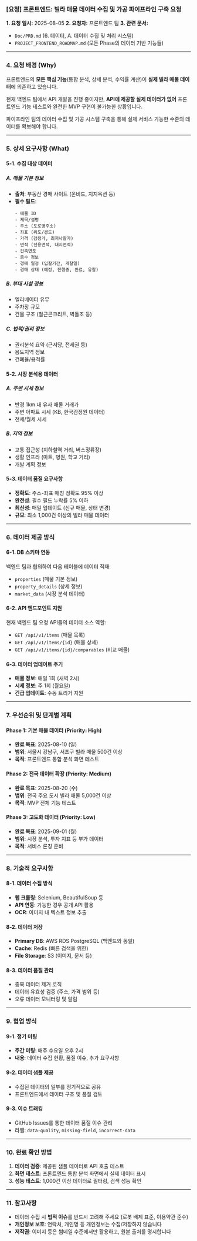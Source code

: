 ### [요청] 프론트엔드: 빌라 매물 데이터 수집 및 가공 파이프라인 구축 요청

**1. 요청 일시:** 2025-08-05
**2. 요청자:** 프론트엔드 팀
**3. 관련 문서:**

- `Doc/PRD.md` (6. 데이터, A. 데이터 수집 및 처리 시스템)
- `PROJECT_FRONTEND_ROADMAP.md` (모든 Phase의 데이터 기반 기능들)

---

### **4. 요청 배경 (Why)**

프론트엔드의 **모든 핵심 기능**(통합 분석, 상세 분석, 수익률 계산)이 **실제 빌라 매물 데이터**에 의존하고 있습니다.

현재 백엔드 팀에서 API 개발을 진행 중이지만, **API에 제공할 실제 데이터가 없어** 프론트엔드 기능 테스트와 완전한 MVP 구현이 불가능한 상황입니다.

파이프라인 팀의 데이터 수집 및 가공 시스템 구축을 통해 실제 서비스 가능한 수준의 데이터를 확보해야 합니다.

---

### **5. 상세 요구사항 (What)**

#### **5-1. 수집 대상 데이터**

##### **A. 매물 기본 정보**

- **출처**: 부동산 경매 사이트 (온비드, 지지옥션 등)
- **필수 필드**:
  ```
  - 매물 ID
  - 제목/설명
  - 주소 (도로명주소)
  - 좌표 (위도/경도)
  - 가격 (감정가, 최저낙찰가)
  - 면적 (전용면적, 대지면적)
  - 건축연도
  - 층수 정보
  - 경매 일정 (입찰기간, 개찰일)
  - 경매 상태 (예정, 진행중, 완료, 유찰)
  ```

##### **B. 부대 시설 정보**

- 엘리베이터 유무
- 주차장 규모
- 건물 구조 (철근콘크리트, 벽돌조 등)

##### **C. 법적/권리 정보**

- 권리분석 요약 (근저당, 전세권 등)
- 용도지역 정보
- 건폐율/용적률

#### **5-2. 시장 분석용 데이터**

##### **A. 주변 시세 정보**

- 반경 1km 내 유사 매물 거래가
- 주변 아파트 시세 (KB, 한국감정원 데이터)
- 전세/월세 시세

##### **B. 지역 정보**

- 교통 접근성 (지하철역 거리, 버스정류장)
- 생활 인프라 (마트, 병원, 학교 거리)
- 개발 계획 정보

#### **5-3. 데이터 품질 요구사항**

- **정확도**: 주소-좌표 매칭 정확도 95% 이상
- **완전성**: 필수 필드 누락률 5% 이하
- **최신성**: 매일 업데이트 (신규 매물, 상태 변경)
- **규모**: 최소 1,000건 이상의 빌라 매물 데이터

---

### **6. 데이터 제공 방식**

#### **6-1. DB 스키마 연동**

백엔드 팀과 협의하여 다음 테이블에 데이터 적재:

- `properties` (매물 기본 정보)
- `property_details` (상세 정보)
- `market_data` (시장 분석 데이터)

#### **6-2. API 엔드포인트 지원**

현재 백엔드 팀 요청 API들의 데이터 소스 역할:

- `GET /api/v1/items` (매물 목록)
- `GET /api/v1/items/{id}` (매물 상세)
- `GET /api/v1/items/{id}/comparables` (비교 매물)

#### **6-3. 데이터 업데이트 주기**

- **매물 정보**: 매일 1회 (새벽 2시)
- **시세 정보**: 주 1회 (월요일)
- **긴급 업데이트**: 수동 트리거 지원

---

### **7. 우선순위 및 단계별 계획**

#### **Phase 1: 기본 매물 데이터 (Priority: High)**

- **완료 목표**: 2025-08-10 (일)
- **범위**: 서울시 강남구, 서초구 빌라 매물 500건 이상
- **목적**: 프론트엔드 통합 분석 화면 테스트

#### **Phase 2: 전국 데이터 확장 (Priority: Medium)**

- **완료 목표**: 2025-08-20 (수)
- **범위**: 전국 주요 도시 빌라 매물 5,000건 이상
- **목적**: MVP 전체 기능 테스트

#### **Phase 3: 고도화 데이터 (Priority: Low)**

- **완료 목표**: 2025-09-01 (월)
- **범위**: 시장 분석, 투자 지표 등 부가 데이터
- **목적**: 서비스 론칭 준비

---

### **8. 기술적 요구사항**

#### **8-1. 데이터 수집 방식**

- **웹 크롤링**: Selenium, BeautifulSoup 등
- **API 연동**: 가능한 경우 공개 API 활용
- **OCR**: 이미지 내 텍스트 정보 추출

#### **8-2. 데이터 저장**

- **Primary DB**: AWS RDS PostgreSQL (백엔드와 동일)
- **Cache**: Redis (빠른 검색을 위한)
- **File Storage**: S3 (이미지, 문서 등)

#### **8-3. 데이터 품질 관리**

- 중복 데이터 제거 로직
- 데이터 유효성 검증 (주소, 가격 범위 등)
- 오류 데이터 모니터링 및 알림

---

### **9. 협업 방식**

#### **9-1. 정기 미팅**

- **주간 미팅**: 매주 수요일 오후 2시
- **내용**: 데이터 수집 현황, 품질 이슈, 추가 요구사항

#### **9-2. 데이터 샘플 제공**

- 수집된 데이터의 일부를 정기적으로 공유
- 프론트엔드에서 데이터 구조 및 품질 검토

#### **9-3. 이슈 트래킹**

- GitHub Issues를 통한 데이터 품질 이슈 관리
- 라벨: `data-quality`, `missing-field`, `incorrect-data`

---

### **10. 완료 확인 방법**

1. **데이터 검증**: 제공된 샘플 데이터로 API 호출 테스트
2. **화면 테스트**: 프론트엔드 통합 분석 화면에서 실제 데이터 표시
3. **성능 테스트**: 1,000건 이상 데이터로 필터링, 검색 성능 확인

---

### **11. 참고사항**

- 데이터 수집 시 **법적 이슈**를 반드시 고려해 주세요 (로봇 배제 표준, 이용약관 준수)
- **개인정보 보호**: 연락처, 개인명 등 개인정보는 수집/저장하지 않습니다
- **저작권**: 이미지 등은 썸네일 수준에서만 활용하고, 원본 출처를 명시합니다
